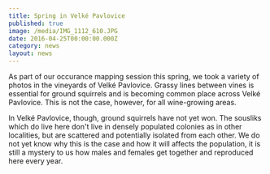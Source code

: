 ```yaml
---
title: Spring in Velké Pavlovice
published: true
image: /media/IMG_1112_610.JPG
date: 2016-04-25T00:00:00.000Z
category: news
layout: news
---
```

As part of our occurance mapping session this spring, we took a variety of photos in the vineyards of Velké Pavlovice. Grassy lines between vines is essential for ground squirrels and is becoming common place across Velké Pavlovice. This is not the case, however, for all wine-growing areas.

In Velké Pavlovice, though, ground squirrels have not yet won. The sousliks which do live here don't live in densely populated colonies as in other localities, but are scattered and potentially isolated from each other. We do not yet know why this is the case and how it will affects the population, it is still a mystery to us how males and females get together and reproduced here every year.
